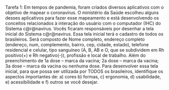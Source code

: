 Tarefa 1:
Em tempos de pandemia, foram criados diversos aplicativos com o objetivo de mapear o coronavírus. O
ministério da Saúde escolheu alguns desses aplicativos para fazer esse mapeamento e está desenvolvendo os
conceitos relacionados à interação do usuário com o computador (IHC) do Sistema c@r@navirus.
Vocês ficaram responsáveis por desenhar a tela inicial do Sistema c@r@navirus. Essa tela inicial terá o
cadastro de todos os brasileiros. Será composto de Nome completo, endereço completo (endereço, num,
complemento, bairro, cep, cidade, estado), telefone residencial e celular, tipo sanguíneo (A, B, AB e O, que se
subdividem em Rh positivo(+) e Rh negativo(-)), profissão e local de trabalho. Além do preenchimento de 1a
dose – marca da vacina; 2a dose – marca da vacina; 3a dose – marca da vacina ou nenhuma dose.
Para desenvolver essa tela inicial, para que possa ser utilizada por TODOS os brasileiros, identifique os aspectos
importantes de:
a) cores
b) formas,
c) ergonomia,
d) usabilidade,
e) acessibilidade e
f)
outros se você desejar.